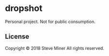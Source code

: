 # dropshot

Personal project.  Not for public consumption.

## License

Copyright © 2018 Steve Miner
All rights reserved.


